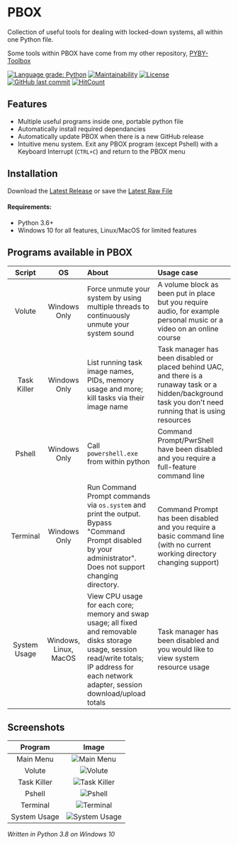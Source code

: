 # PBOX
Collection of useful tools for dealing with locked-down systems, all within one Python file.

Some tools within PBOX have come from my other repository, [PYBY-Toolbox](https://github.com/smcclennon/PYBY-Toolbox)

[![Language grade: Python](https://img.shields.io/lgtm/grade/python/g/smcclennon/PBOX.svg?logo=lgtm&logoWidth=18)](https://lgtm.com/projects/g/smcclennon/PBOX/context:python)
[![Maintainability](https://api.codeclimate.com/v1/badges/a4e85e15988e4dab380f/maintainability)](https://codeclimate.com/github/smcclennon/PBOX/maintainability)
[![License](https://img.shields.io/github/license/smcclennon/PBOX)](LICENSE)
[![GitHub last commit](https://img.shields.io/github/last-commit/smcclennon/PBOX)](https://github.com/smcclennon/PBOX/commits)
[![HitCount](https://hits.dwyl.com/smcclennon/PBOX.svg)](https://hits.dwyl.com/smcclennon/PBOX)

## Features
- Multiple useful programs inside one, portable python file
- Automatically install required dependancies
- Automatically update PBOX when there is a new GitHub release
- Intuitive menu system. Exit any PBOX program (except Pshell) with a Keyboard Interrupt (`CTRL+C`) and return to the PBOX menu

## Installation
Download the [Latest Release](https://github.com/smcclennon/PBOX/releases/latest/download/PBOX.py) or save the [Latest Raw File](https://raw.githubusercontent.com/smcclennon/PBOX/master/PBOX.py)

#### Requirements:
- Python 3.6+
- Windows 10 for all features, Linux/MacOS for limited features

## Programs available in PBOX
|Script|OS|About|Usage case|
|:-:|:-:|:-|:--|
|Volute|Windows Only|Force unmute your system by using multiple threads to continuously unmute your system sound|A volume block as been put in place but you require audio, for example personal music or a video on an online course|
|Task Killer|Windows Only|List running task image names, PIDs, memory usage and more; kill tasks via their image name|Task manager has been disabled or placed behind UAC, and there is a runaway task or a hidden/background task you don't need running that is using resources|
|Pshell|Windows Only|Call `powershell.exe` from within python|Command Prompt/PwrShell  have been disabled and you require a full-feature command line|
|Terminal|Windows Only|Run Command Prompt commands via `os.system` and print the output. Bypass "Command Prompt disabled by your administrator". Does not support changing directory.|Command Prompt has been disabled and you require a basic command line (with no current working directory changing support)
|System Usage|Windows, Linux, MacOS|View CPU usage for each core; memory and swap usage; all fixed and removable disks storage usage, session read/write totals; IP address for each network adapter, session download/upload totals|Task manager has been disabled and you would like to view system resource usage|

## Screenshots
|Program|Image|
|:-:|:-:|
|Main Menu|![Main Menu](https://smcclennon.github.io/assets/images/screenshots/PBOX/main_menu.png)|
|Volute|![Volute](https://smcclennon.github.io/assets/images/screenshots/PBOX/volute.png)|
|Task Killer|![Task Killer](https://smcclennon.github.io/assets/images/screenshots/PBOX/task_killer.png)|
|Pshell|![Pshell](https://smcclennon.github.io/assets/images/screenshots/PBOX/pshell.png)|
|Terminal|![Terminal](https://smcclennon.github.io/assets/images/screenshots/PBOX/terminal.png)|
|System Usage|![System Usage](https://smcclennon.github.io/assets/images/screenshots/PBOX/system_usage.png)|

*Written in Python 3.8 on Windows 10*